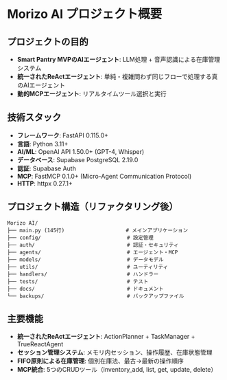 # Morizo AI プロジェクト概要

## プロジェクトの目的
- **Smart Pantry MVPのAIエージェント**: LLM処理 + 音声認識による在庫管理システム
- **統一されたReActエージェント**: 単純・複雑問わず同じフローで処理する真のAIエージェント
- **動的MCPエージェント**: リアルタイムツール選択と実行

## 技術スタック
- **フレームワーク**: FastAPI 0.115.0+
- **言語**: Python 3.11+
- **AI/ML**: OpenAI API 1.50.0+ (GPT-4, Whisper)
- **データベース**: Supabase PostgreSQL 2.19.0
- **認証**: Supabase Auth
- **MCP**: FastMCP 0.1.0+ (Micro-Agent Communication Protocol)
- **HTTP**: httpx 0.27.1+

## プロジェクト構造（リファクタリング後）
```
Morizo AI/
├── main.py (145行)                    # メインアプリケーション
├── config/                            # 設定管理
├── auth/                              # 認証・セキュリティ
├── agents/                            # エージェント・MCP
├── models/                            # データモデル
├── utils/                             # ユーティリティ
├── handlers/                          # ハンドラー
├── tests/                             # テスト
├── docs/                              # ドキュメント
└── backups/                           # バックアップファイル
```

## 主要機能
- **統一されたReActエージェント**: ActionPlanner + TaskManager + TrueReactAgent
- **セッション管理システム**: メモリ内セッション、操作履歴、在庫状態管理
- **FIFO原則による在庫管理**: 個別在庫法、最古→最新の操作順序
- **MCP統合**: 5つのCRUDツール（inventory_add, list, get, update, delete）